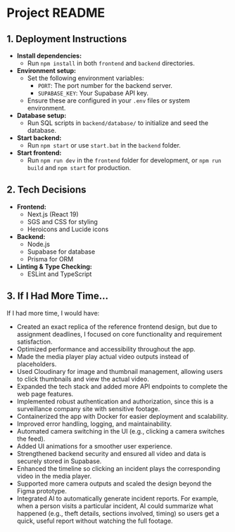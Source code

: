 # Project README


## 1. Deployment Instructions

- **Install dependencies:**
  - Run `npm install` in both `frontend` and `backend` directories.
- **Environment setup:**
  - Set the following environment variables:
    - `PORT`: The port number for the backend server.
    - `SUPABASE_KEY`: Your Supabase API key.
  - Ensure these are configured in your `.env` files or system environment.
- **Database setup:**
  - Run SQL scripts in `backend/database/` to initialize and seed the database.
- **Start backend:**
  - Run `npm start` or use `start.bat` in the `backend` folder.
- **Start frontend:**
  - Run `npm run dev` in the `frontend` folder for development, or `npm run build` and `npm start` for production.

## 2. Tech Decisions

- **Frontend:**
  - Next.js (React 19)
  - SGS and CSS for styling
  - Heroicons and Lucide icons
- **Backend:**
  - Node.js
  - Supabase for database
  - Prisma for ORM
- **Linting & Type Checking:**
  - ESLint and TypeScript

## 3. If I Had More Time…

If I had more time, I would have:

- Created an exact replica of the reference frontend design, but due to assignment deadlines, I focused on core functionality and requirement satisfaction.
- Optimized performance and accessibility throughout the app.
- Made the media player play actual video outputs instead of placeholders.
- Used Cloudinary for image and thumbnail management, allowing users to click thumbnails and view the actual video.
- Expanded the tech stack and added more API endpoints to complete the web page features.
- Implemented robust authentication and authorization, since this is a surveillance company site with sensitive footage.
- Containerized the app with Docker for easier deployment and scalability.
- Improved error handling, logging, and maintainability.
- Automated camera switching in the UI (e.g., clicking a camera switches the feed).
- Added UI animations for a smoother user experience.
- Strengthened backend security and ensured all video and data is securely stored in Supabase.
- Enhanced the timeline so clicking an incident plays the corresponding video in the media player.
- Supported more camera outputs and scaled the design beyond the Figma prototype.
- Integrated AI to automatically generate incident reports. For example, when a person visits a particular incident, AI could summarize what happened (e.g., theft details, sections involved, timing) so users get a quick, useful report without watching the full footage.
 
